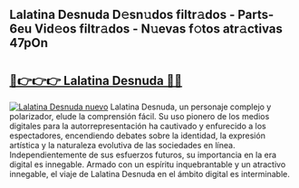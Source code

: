 ## Lalatina Desnuda D𝚎sn𝚞dos filtr𝚊dos - Parts-6eu Vid𝚎os filtr𝚊dos - N𝚞evas f𝚘tos atr𝚊ctivas 47pOn

# <h2><a href="http://mbatmwe.tromn.icu/?c=Lalatina+Desnuda">🔗👉👉👉 Lalatina Desnuda 🔗🔗</a></h2>

[![Lalatina Desnuda nuevo](https://i.imgur.com/pEAQMta.gif)](http://mbatmwe.tromn.icu/?c=Lalatina+Desnuda)
Lalatina Desnuda, un personaje complejo y polarizador, elude la comprensión fácil. Su uso pionero de los medios digitales para la autorrepresentación ha cautivado y enfurecido a los espectadores, encendiendo debates sobre la identidad, la expresión artística y la naturaleza evolutiva de las sociedades en línea. Independientemente de sus esfuerzos futuros, su importancia en la era digital es innegable. Armado con un espíritu inquebrantable y un atractivo innegable, el viaje de Lalatina Desnuda en el ámbito digital es interminable.
